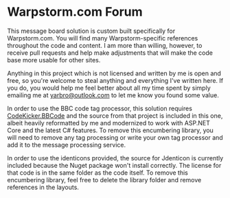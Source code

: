 # Warpstorm.com Forum

This message board solution is custom built specifically for Warpstorm.com. You will find many Warpstorm-specific references throughout the code and content. I am more than willing, however, to receive pull requests and help make adjustments that will make the code base more usable for other sites.

Anything in this project which is not licensed and written by me is open and free, so you're welcome to steal anything and everything I've written here. If you do, you would help me feel better about all my time spent by simply emailing me at yarbro@outlook.com to let me know you found some value.

In order to use the BBC code tag processor, this solution requires [CodeKicker.BBCode](http://codekicker.de/) and the source from that project is included in this one, albeit heavily reformatted by me and modernized to work with ASP.NET Core and the latest C# features. To remove this encumbering library, you will need to remove any tag processing or write your own tag processor and add it to the message processing service.

In order to use the identicons provided, the source for Jdenticon is currently included because the Nuget package won't install correctly. The license for that code is in the same folder as the code itself. To remove this encumbering library, feel free to delete the library folder and remove references in the layouts.